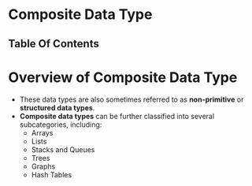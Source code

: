# Composite Data Type

## Table Of Contents


# Overview of Composite Data Type
* These data types are also sometimes referred to as __non-primitive__ or __structured data types__.
* __Composite data types__ can be further classified into several subcategories, including: 
  * Arrays
  * Lists
  * Stacks and Queues
  * Trees
  * Graphs
  * Hash Tables